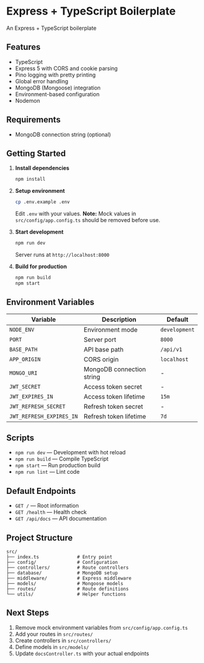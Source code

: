 # Express + TypeScript Boilerplate

An Express + TypeScript boilerplate

## Features

- TypeScript
- Express 5 with CORS and cookie parsing
- Pino logging with pretty printing
- Global error handling
- MongoDB (Mongoose) integration
- Environment-based configuration
- Nodemon

## Requirements

- MongoDB connection string (optional)

## Getting Started

1. **Install dependencies**

   ```bash
   npm install
   ```

2. **Setup environment**

   ```bash
   cp .env.example .env
   ```

   Edit `.env` with your values. **Note:** Mock values in `src/config/app.config.ts` should be removed before use.

3. **Start development**

   ```bash
   npm run dev
   ```

   Server runs at `http://localhost:8000`

4. **Build for production**
   ```bash
   npm run build
   npm start
   ```

## Environment Variables

| Variable                 | Description               | Default       |
| ------------------------ | ------------------------- | ------------- |
| `NODE_ENV`               | Environment mode          | `development` |
| `PORT`                   | Server port               | `8000`        |
| `BASE_PATH`              | API base path             | `/api/v1`     |
| `APP_ORIGIN`             | CORS origin               | `localhost`   |
| `MONGO_URI`              | MongoDB connection string | -             |
| `JWT_SECRET`             | Access token secret       | -             |
| `JWT_EXPIRES_IN`         | Access token lifetime     | `15m`         |
| `JWT_REFRESH_SECRET`     | Refresh token secret      | -             |
| `JWT_REFRESH_EXPIRES_IN` | Refresh token lifetime    | `7d`          |

## Scripts

- `npm run dev` — Development with hot reload
- `npm run build` — Compile TypeScript
- `npm start` — Run production build
- `npm run lint` — Lint code

## Default Endpoints

- `GET /` — Root information
- `GET /health` — Health check
- `GET /api/docs` — API documentation

## Project Structure

```
src/
├── index.ts              # Entry point
├── config/               # Configuration
├── controllers/          # Route controllers
├── database/             # MongoDB setup
├── middleware/           # Express middleware
├── models/               # Mongoose models
├── routes/               # Route definitions
└── utils/                # Helper functions
```

## Next Steps

1. Remove mock environment variables from `src/config/app.config.ts`
2. Add your routes in `src/routes/`
3. Create controllers in `src/controllers/`
4. Define models in `src/models/`
5. Update `docsController.ts` with your actual endpoints
